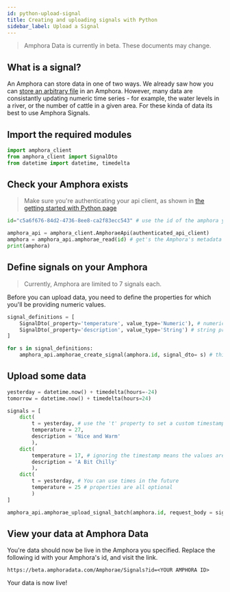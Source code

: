```yaml
---
id: python-upload-signal
title: Creating and uploading signals with Python
sidebar_label: Upload a Signal
---
```


> Amphora Data is currently in beta. These documents may change.

## What is a signal?

An Amphora can store data in one of two ways. We already saw how you can [store an arbitrary file](./python-upload-file) in an Amphora. However, many data are consistantly updating numeric time series - for example, the water levels in a river, or the number of cattle in a given area. For these kinda of data its best to use Amphora Signals.

## Import the required modules

```py
import amphora_client
from amphora_client import SignalDto
from datetime import datetime, timedelta
```

## Check your Amphora exists

> Make sure you're authenticating your api client, as shown in [the getting started with Python page](./python-getting-started)

```py
id="c5a6f676-84d2-4736-8ee8-ca2f83ecc543" # use the id of the amphora you created previously

amphora_api = amphora_client.AmphoraeApi(authenticated_api_client)
amphora = amphora_api.amphorae_read(id) # get's the Amphora's metadata from Amphora Data
print(amphora) 
```

## Define signals on your Amphora

> Currently, Amphora are limited to 7 signals each.

Before you can upload data, you need to define the properties for which you'll be providing numeric values.

```py
signal_definitions = [
    SignalDto(_property='temperature', value_type='Numeric'), # numeric properties are for numeric data
    SignalDto(_property='description', value_type='String') # string properties are for string data. these will not be shown in graphs.
]

for s in signal_definitions:
    amphora_api.amphorae_create_signal(amphora.id, signal_dto= s) # this creates a signal property on Amphora Data

```

## Upload some data

```py
yesterday = datetime.now() + timedelta(hours=-24)
tomorrow = datetime.now() + timedelta(hours=24)

signals = [
    dict(
        t = yesterday, # use the 't' property to set a custom timestamp
        temperature = 27,
        description = 'Nice and Warm'
        ),
    dict(
        temperature = 17, # ignoring the timestamp means the values are interpreted as occurring now
        description = 'A Bit Chilly'
        ),
    dict(
        t = yesterday, # You can use times in the future
        temperature = 25 # properties are all optional
        )
]

amphora_api.amphorae_upload_signal_batch(amphora.id, request_body = signals) # this sends the data to Amphora Data
```

## View your data at Amphora Data

You're data should now be live in the Amphora you specified. Replace the following id with your Amphora's id, and visit the link.

`https://beta.amphoradata.com/Amphorae/Signals?id=<YOUR AMPHORA ID>`

Your data is now live!